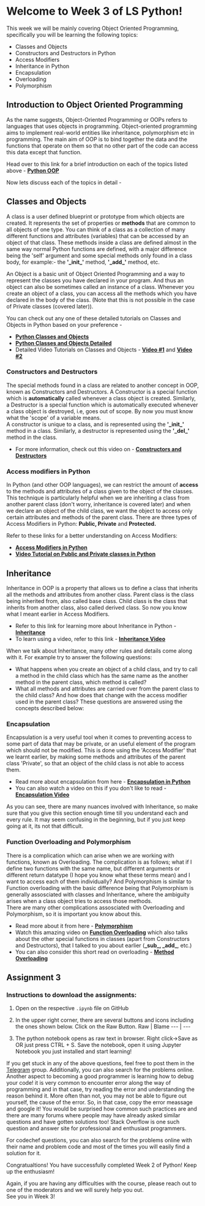 # Welcome to Week 3 of LS Python! 
This week we will be mainly covering Object Oriented Programming, specifically you will be learning the following topics: 
 * Classes and Objects 
 * Constructors and Destructors in Python
 * Access Modifiers
 * Inheritance in Python
 * Encapsulation
 * Overloading
 * Polymorphism 

## Introduction to Object Oriented Programming 
As the name suggests, Object-Oriented Programming or OOPs refers to languages that uses objects in programming. Object-oriented programming aims to implement real-world entities like inheritance, polymorphism etc in programming. The main aim of OOP is to bind together the data and the functions that operate on them so that no other part of the code can access this data except that function.

Head over to this link for a brief introduction on each of the topics listed above - **[Python OOP](https://www.programiz.com/python-programming/object-oriented-programming)** 

Now lets discuss each of the topics in detail - 

## Classes and Objects 
A class is a user defined blueprint or prototype from which objects are created. It represents the set of properties or **methods** that are common to all objects of one type. You can think of a class as a collection of many different functions and attributes (variables) that can be accessed by an object of that class. These methods inside a class are defined almost in the same way normal Python functions are defined, with a major difference being the 'self' argument and some special methods only found in a class body, for example:- the **'\_init_'** method, **'\_add_'** method, etc. 

An Object is a basic unit of Object Oriented Programming and a way to represent the classes you have declared in your program. And thus an object can also be sometimes called an instance of a class. Whenever you create an object of a class, you can access all the methods which you have declared in the body of the class. (Note that this is not possible in the case of Private classes (covered later)). 

You can check out any one of these detailed tutorials on Classes and Objects in Python based on your preference -
* **[Python Classes and Objects](https://www.learnpython.org/en/Classes_and_Objects)**
* **[Python Classes and Objects Detailed](https://www.programiz.com/python-programming/class)**
* Detailed Video Tutorials on Classes and Objects - **[Video #1](https://www.youtube.com/watch?v=v_Jp11xqCzg&list=PLzMcBGfZo4-l1MqB1zoYfqzlj_HH-ZzXt&index=2&t=0s)** and **[Video #2](https://www.youtube.com/watch?v=jQiUOV15IRI&list=PLzMcBGfZo4-l1MqB1zoYfqzlj_HH-ZzXt&index=2)** 

### Constructors and Destructors 
The special methods found in a class are related to another concept in OOP, known as Constructors and Destructors. A Constructor is a special function which is **automatically** called whenever a class object is created. Similarly, a Destructor is a special function which is automatically executed whenever a class object is destroyed, i.e, goes out of scope. By now you must know what the 'scope' of a variable means. 
<br> A constructor is unique to a class, and is represented using the **'\_init_'** method in a class. Similarly, a destructor is represented using the **'\_del_'** method in the class. 
* For more information, check out this video on - **[Constructors and Destructors](https://www.youtube.com/watch?v=NSssW0duUkQ)**

### Access modifiers in Python
In Python (and other OOP languages), we can restrict the amount of **access** to the methods and attributes of a class given to the object of the classes. This technique is particularly helpful when we are inheriting a class from another parent class (don't worry, inheritance is covered later) and when we declare an object of the child class, we want the object to access only certain attributes and methods of the parent class. There are three types of Access Modifiers in Python: **Public, Private** and **Protected.**

Refer to these links for a better understanding on Access Modifiers:
* **[Access Modifiers in Python](https://www.geeksforgeeks.org/access-modifiers-in-python-public-private-and-protected/)**
* **[Video Tutorial on Public and Private classes in Python](https://www.youtube.com/watch?v=xY__sjI5yVU&list=PLzMcBGfZo4-l1MqB1zoYfqzlj_HH-ZzXt&index=7&t=0s)**

## Inheritance
Inheritance in OOP is a property that allows us to define a class that inherits all the methods and attributes from another class.
Parent class is the class being inherited from, also called base class. Child class is the class that inherits from another class, also called derived class. So now you know what I meant earlier in Access Modifiers. 
* Refer to this link for learning more about Inheritance in Python - **[Inheritance](https://www.wncc-iitb.org/wiki/index.php/Intermediate_Python_Programming#The_Concept_of_Inheritance)**
* To learn using a video, refer to this link - **[Inheritance Video](https://www.youtube.com/watch?v=H2SQrZK2nvM&list=PLzMcBGfZo4-l1MqB1zoYfqzlj_HH-ZzXt&index=4&t=0s)**

When we talk about Inheritance, many other rules and details come along with it. For example try to answer the following questions:
- What happens when you create an object of a child class, and try to call a method in the child class which has the same name as the another method in the parent class, which method is called?
- What all methods and attributes are carried over from the parent class to the child class? And how does that change with the access modifier used in the parent class?
These questions are answered using the concepts described below:
### Encapsulation
Encapsulation is a very useful tool when it comes to preventing access to some part of data that may be private, or an useful element of the program which should not be modified. This is done using the 'Access Modifier' that we learnt earlier, by making some methods and attributes of the parent class 'Private', so that an object of the child class is not able to access them. 
* Read more about encapsulation from here - **[Encapsulation in Python](https://www.geeksforgeeks.org/encapsulation-in-python/)**
* You can also watch a video on this if you don't like to read - **[Encapsulation Video](https://www.youtube.com/watch?v=TFLo9m0jFEg)**

As you can see, there are many nuances involved with Inheritance, so make sure that you give this section enough time till you understand each and every rule. 
It may seem confusing in the beginning, but if you just keep going at it, its not that difficult. 

### Function Overloading and Polymorphism 
There is a complication which can arise when we are working with functions, known as Overloading. The complication is as follows; what if I define two functions with the same name, but different arguments or different return datatype (I hope you know what these terms mean) and I want to access each of them individually?
And Polymorphism is similar to Function overloading with the basic difference being that Polymorphism is generally assosciated with classes and Inheritance, where the ambiguity arises when a class object tries to access those methods. 
<br> There are many other complications assosciated with Overloading and Polymorphism, so it is important you know about this. 
* Read more about it from here - **[Polymorphism](https://www.geeksforgeeks.org/polymorphism-in-python/)**
* Watch this amazing video on **[Function Overloading](https://www.youtube.com/watch?v=39m3rstTN8w&list=PLzMcBGfZo4-l1MqB1zoYfqzlj_HH-ZzXt&index=5&t=0s)** which also talks about the other special functions in classes (apart from Constructors and Destructors), that I talked to you about earlier (**\_sub_, \_add_**, etc.)
* You can also consider this short read on overloading - **[Method Overloading](https://www.geeksforgeeks.org/python-method-overloading/)**


## Assignment 3 


### Instructions to download the assignments:
1. Open on the respective `.ipynb` file on GitHub
2. In the upper right corner, there are several buttons and icons including the ones shown below. Click on the Raw Button.
       Raw | Blame
      --- | ---
      
3. The python notebook opens as raw text in browser. Right click->Save as OR just press CTRL + S. Save the notebook, open it using Jupyter Notebook you just installed and start learning! 


If you get stuck in any of the above questions, feel free to post them in the [Telegram](https://t.me/joinchat/OEr2Tk_ieMMmwihkBQVjFw) group. Additionally, you can also search for the problems online. Another aspect to becoming a good programmer is learning how to debug your code! it is very common to encounter error along the way of programming and in that case, try reading the error and understanding the reason behind it. More often than not, you may not be able to figure out yourself, the cause of the error. So, in that case, copy the error meassage and google it! You would be surprised how common such practices are and there are many forums where people may have already asked similar questions and have gotten solutions too! Stack Overflow is one such question and answer site for professional and enthusiast programmers. 

For codechef questions, you can also search for the problems online with their name and problem code and most of the times you will easily find a solution for it. 

Congratualtions! You have successfully completed Week 2 of Python! Keep up the enthusiasm! 

Again, if you are having any difficulties with the course, please reach out to one of the moderators and we will surely help you out. 
<br>See you in Week 3!








